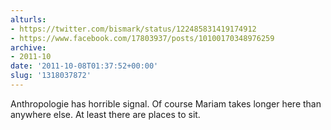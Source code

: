 ```yaml
---
alturls:
- https://twitter.com/bismark/status/122485831419174912
- https://www.facebook.com/17803937/posts/10100170348976259
archive:
- 2011-10
date: '2011-10-08T01:37:52+00:00'
slug: '1318037872'
---
```


Anthropologie has horrible signal. Of course Mariam takes longer here than anywhere else. At least there are places to sit.

